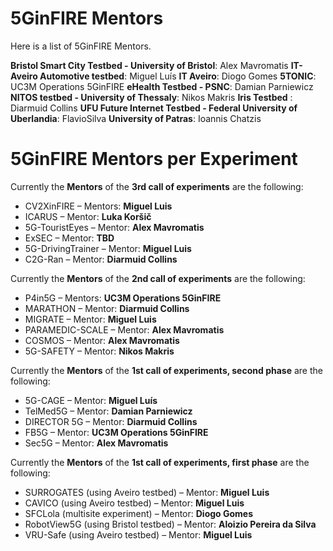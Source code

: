 <!-- TITLE: 5GinFIRE Mentors -->
<!-- SUBTITLE: The list of 5GinFIRE Mentors and assingments -->

# 5GinFIRE Mentors
Here is a list of 5GinFIRE Mentors. 

**Bristol Smart City Testbed - University of Bristol**: Alex Mavromatis
**IT-Aveiro Automotive testbed**: Miguel Luís
**IT Aveiro**: Diogo Gomes 
**5TONIC**: UC3M Operations 5GinFIRE
**eHealth Testbed - PSNC**: Damian Parniewicz
**NITOS testbed - University of Thessaly**: Nikos Makris
 **Iris Testbed** : Diarmuid Collins
**UFU Future Internet Testbed - Federal University of Uberlandia**: FlavioSilva
**University of Patras**: Ioannis Chatzis

# 5GinFIRE Mentors per Experiment
Currently the **Mentors** of the **3rd call of experiments** are the following:
* CV2XinFIRE – Mentors: **Miguel Luis**
* ICARUS – Mentor: **Luka Koršič** 
* 5G-TouristEyes – Mentor: **Alex Mavromatis** 
* ExSEC – Mentor: **TBD** 
* 5G-DrivingTrainer – Mentor: **Miguel Luis** 
* C2G-Ran – Mentor: **Diarmuid Collins** 

Currently the **Mentors** of the **2nd call of experiments** are the following:
* P4in5G – Mentors: **UC3M Operations 5GinFIRE**
* MARATHON – Mentor: **Diarmuid Collins** 
* MIGRATE – Mentor: **Miguel Luis** 
* PARAMEDIC-SCALE – Mentor: **Alex Mavromatis** 
* COSMOS – Mentor: **Alex Mavromatis** 
* 5G-SAFETY – Mentor: **Nikos Makris** 

Currently the **Mentors** of the **1st call of experiments, second phase** are the following:
* 5G-CAGE – Mentor: **Miguel Luís**
* TelMed5G – Mentor: **Damian Parniewicz** 
* DIRECTOR 5G – Mentor: **Diarmuid Collins**
* FB5G – Mentor: **UC3M Operations 5GinFIRE**
* Sec5G – Mentor: **Alex Mavromatis**

Currently the **Mentors** of the **1st call of experiments, first phase** are the following:
* SURROGATES (using Aveiro testbed) – Mentor: **Miguel Luis**
* CAVICO (using Aveiro testbed) – Mentor: **Miguel Luis**
* SFCLola (multisite experiment) – Mentor: **Diogo Gomes**
* RobotView5G (using Bristol testbed) – Mentor: **Aloizio Pereira da Silva**
* VRU-Safe (using Aveiro testbed) – Mentor: **Miguel Luis**


